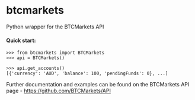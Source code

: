 # btcmarkets
Python wrapper for the BTCMarkets API

#### Quick start:
```pydocstring
>>> from btcmarkets import BTCMarkets
>>> api = BTCMarkets()
 
>>> api.get_accounts()
[{'currency': 'AUD', 'balance': 100, 'pendingFunds': 0}, ...]
```

Further documentation and examples can be found on the BTCMarkets API page - https://github.com/BTCMarkets/API